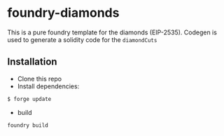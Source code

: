 # foundry-diamonds
This is a pure foundry template for the diamonds (EIP-2535). Codegen is used to generate  a solidity code for the `diamondCuts`

## Installation
* Clone this repo
* Install dependencies:

```bash 
$ forge update
```
* build
```bash
foundry build
```
